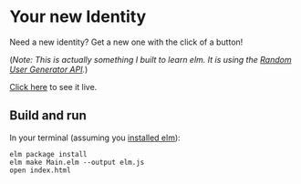 # Your new Identity

Need a new identity? Get a new one with the click of a button!

(*Note: This is actually something I built to learn elm. It is using the [Random User Generator API](https://randomuser.me/).*)

[Click here](http://nylo-andry.github.io/your-new-identity/) to see it live.

## Build and run

In your terminal (assuming you [installed elm](http://elm-lang.org/install)):

    elm package install
    elm make Main.elm --output elm.js
    open index.html
